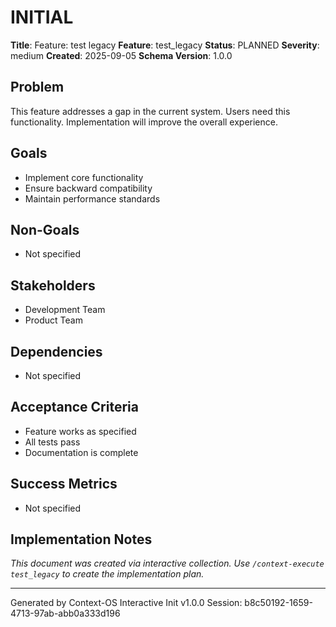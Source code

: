 # INITIAL

**Title**: Feature: test legacy
**Feature**: test_legacy
**Status**: PLANNED
**Severity**: medium
**Created**: 2025-09-05
**Schema Version**: 1.0.0

## Problem

This feature addresses a gap in the current system. Users need this functionality. Implementation will improve the overall experience.

## Goals

- Implement core functionality
- Ensure backward compatibility
- Maintain performance standards

## Non-Goals

- Not specified

## Stakeholders

- Development Team
- Product Team

## Dependencies

- Not specified

## Acceptance Criteria

- Feature works as specified
- All tests pass
- Documentation is complete

## Success Metrics

- Not specified

## Implementation Notes

_This document was created via interactive collection. Use `/context-execute test_legacy` to create the implementation plan._

---
Generated by Context-OS Interactive Init v1.0.0
Session: b8c50192-1659-4713-97ab-abb0a333d196